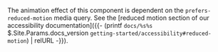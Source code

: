 The animation effect of this component is dependent on the `prefers-reduced-motion` media query. See the [reduced motion section of our accessibility documentation]({{- (printf `docs/%s%s` $.Site.Params.docs_version `getting-started/accessibility#reduced-motion`) | relURL -}}).
